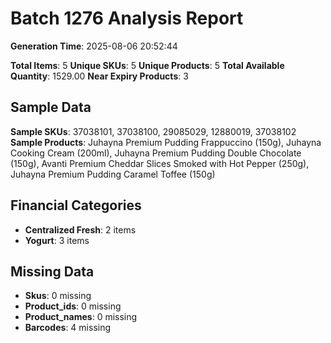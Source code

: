 # Batch 1276 Analysis Report

**Generation Time**: 2025-08-06 20:52:44

**Total Items**: 5
**Unique SKUs**: 5
**Unique Products**: 5
**Total Available Quantity**: 1529.00
**Near Expiry Products**: 3

## Sample Data
**Sample SKUs**: 37038101, 37038100, 29085029, 12880019, 37038102
**Sample Products**: Juhayna Premium Pudding Frappuccino (150g), Juhayna Cooking Cream (200ml), Juhayna Premium Pudding Double Chocolate (150g), Avanti Premium Cheddar Slices Smoked with Hot Pepper (250g), Juhayna Premium Pudding Caramel Toffee (150g)

## Financial Categories
- **Centralized Fresh**: 2 items
- **Yogurt**: 3 items

## Missing Data
- **Skus**: 0 missing
- **Product_ids**: 0 missing
- **Product_names**: 0 missing
- **Barcodes**: 4 missing

